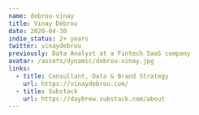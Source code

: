 ```yaml
---
name: debrou-vinay
title: Vinay Débrou
date: 2020-04-30
indie_status: 2+ years
twitter: vinaydebrou
previously: Data Analyst at a Fintech SaaS company
avatar: /assets/dynamic/debrou-vinay.jpg
links:
  - title: Consultant, Data & Brand Strategy
    url: https://vinaydebrou.com/
  - title: Substack
    url: https://daybrew.substack.com/about
---
```


